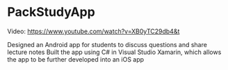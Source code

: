 # PackStudyApp
Video: https://www.youtube.com/watch?v=XB0yTC29db4&t

Designed an Android app for students to discuss questions and share lecture notes
Built the app using C# in Visual Studio Xamarin, which allows the app to be further developed into an iOS app
